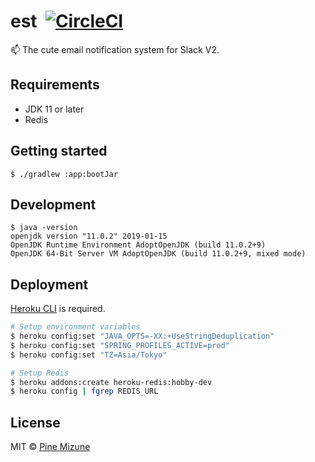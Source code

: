 # est &nbsp;[![CircleCI](https://circleci.com/gh/pine/est.svg?style=shield&circle-token=5da684fe3eb45157e7b6069434a82bf37c95fa0f)](https://circleci.com/gh/pine/est)
:mailbox: The cute email notification system for Slack V2.

## Requirements

- JDK 11 or later
- Redis

## Getting started

```
$ ./gradlew :app:bootJar
```

## Development

```
$ java -version
openjdk version "11.0.2" 2019-01-15
OpenJDK Runtime Environment AdoptOpenJDK (build 11.0.2+9)
OpenJDK 64-Bit Server VM AdoptOpenJDK (build 11.0.2+9, mixed mode)
```

## Deployment
[Heroku CLI](https://devcenter.heroku.com/articles/heroku-cli) is required.

```bash
# Setup environment variables
$ heroku config:set "JAVA_OPTS=-XX:+UseStringDeduplication"
$ heroku config:set "SPRING_PROFILES_ACTIVE=prod"
$ heroku config:set "TZ=Asia/Tokyo"

# Setup Redis
$ heroku addons:create heroku-redis:hobby-dev
$ heroku config | fgrep REDIS_URL
```

## License
MIT &copy; [Pine Mizune](https://profile.pine.moe)
